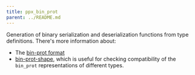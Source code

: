 ```yaml
---
title: ppx_bin_prot
parent: ../README.md
---
```


Generation of binary serialization and deserialization functions from type definitions.
There's more information about:

- The [bin-prot format](file:../../lib/bin_prot/README.md) 
- [bin-prot-shape](../../lib/bin_prot/shape/README.md), which is useful for checking
  compatibility of the `bin_prot` representations of different types.
